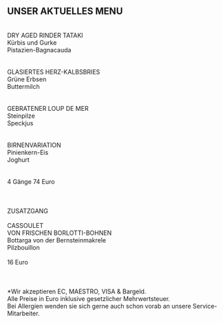 ## UNSER AKTUELLES MENU  
<br>
DRY AGED RINDER TATAKI<br>
Kürbis und Gurke<br>
Pistazien-Bagnacauda<br>
<br>
 <br>
GLASIERTES HERZ-KALBSBRIES<br>
Grüne Erbsen <br>
Buttermilch<br>
<br>
 <br>
GEBRATENER LOUP DE MER<br>
Steinpilze<br>
Speckjus<br>
<br>
<br>
BIRNENVARIATION<br>
Pinienkern-Eis<br>
Joghurt<br>
<br>
<br>
4 Gänge 74 Euro<br>
<br>
 <br>
<br>
ZUSATZGANG<br>
<br>
CASSOULET <br>
VON FRISCHEN BORLOTTI-BOHNEN<br>
Bottarga von der Bernsteinmakrele<br>
Pilzbouillon<br>
<br>
16 Euro<br>


<br/>
<br/>
<br>
*Wir akzeptieren EC, MAESTRO, VISA & Bargeld.<br>
Alle Preise in Euro inklusive gesetzlicher Mehrwertsteuer.<br>
Bei Allergien wenden sie sich gerne auch schon vorab an unsere Service-Mitarbeiter.<br>
